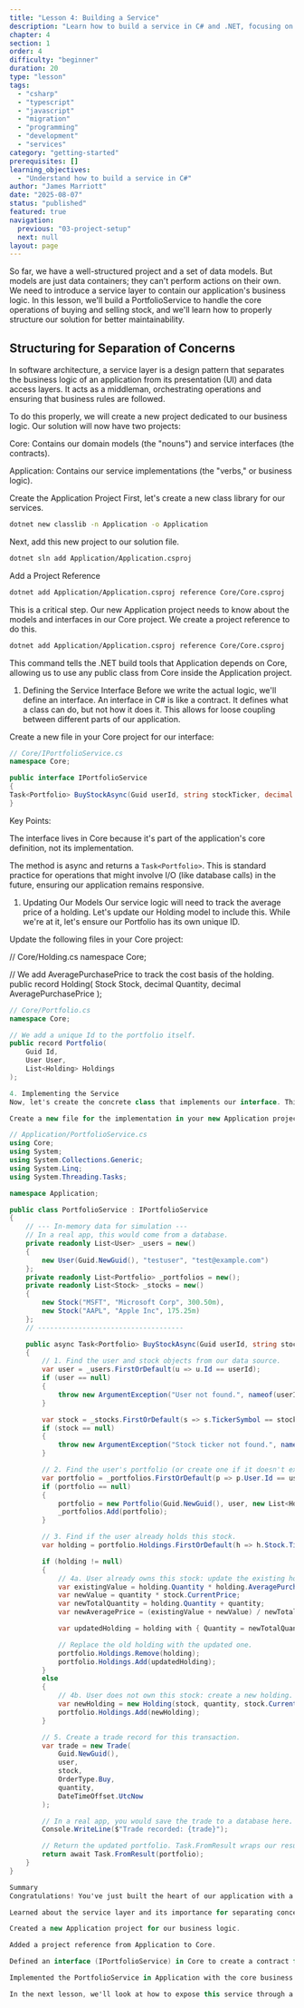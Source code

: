 ```yaml
---
title: "Lesson 4: Building a Service"
description: "Learn how to build a service in C# and .NET, focusing on business logic and data handling."
chapter: 4
section: 1
order: 4
difficulty: "beginner"
duration: 20
type: "lesson"
tags:
  - "csharp"
  - "typescript"
  - "javascript"
  - "migration"
  - "programming"
  - "development"
  - "services"
category: "getting-started"
prerequisites: []
learning_objectives:
  - "Understand how to build a service in C#"
author: "James Marriott"
date: "2025-08-07"
status: "published"
featured: true
navigation:
  previous: "03-project-setup"
  next: null
layout: page
---
```


So far, we have a well-structured project and a set of data models. But models are just data containers; they can't perform actions on their own. We need to introduce a service layer to contain our application's business logic. In this lesson, we'll build a PortfolioService to handle the core operations of buying and selling stock, and we'll learn how to properly structure our solution for better maintainability.

## Structuring for Separation of Concerns

In software architecture, a service layer is a design pattern that separates the business logic of an application from its presentation (UI) and data access layers. It acts as a middleman, orchestrating operations and ensuring that business rules are followed.

To do this properly, we will create a new project dedicated to our business logic. Our solution will now have two projects:

Core: Contains our domain models (the "nouns") and service interfaces (the contracts).

Application: Contains our service implementations (the "verbs," or business logic).

Create the Application Project
First, let's create a new class library for our services.

```bash
dotnet new classlib -n Application -o Application
```

Next, add this new project to our solution file.

```bash
dotnet sln add Application/Application.csproj
```

Add a Project Reference

```bash
dotnet add Application/Application.csproj reference Core/Core.csproj
```

This is a critical step. Our new Application project needs to know about the models and interfaces in our Core project. We create a project reference to do this.

```bash
dotnet add Application/Application.csproj reference Core/Core.csproj
```

This command tells the .NET build tools that Application depends on Core, allowing us to use any public class from Core inside the Application project.

1. Defining the Service Interface
   Before we write the actual logic, we'll define an interface. An interface in C# is like a contract. It defines what a class can do, but not how it does it. This allows for loose coupling between different parts of our application.

Create a new file in your Core project for our interface:

```csharp
// Core/IPortfolioService.cs
namespace Core;

public interface IPortfolioService
{
Task<Portfolio> BuyStockAsync(Guid userId, string stockTicker, decimal quantity);
}
```

Key Points:

The interface lives in Core because it's part of the application's core definition, not its implementation.

The method is async and returns a `Task<Portfolio>`. This is standard practice for operations that might involve I/O (like database calls) in the future, ensuring our application remains responsive.

1. Updating Our Models
   Our service logic will need to track the average price of a holding. Let's update our Holding model to include this. While we're at it, let's ensure our Portfolio has its own unique ID.

Update the following files in your Core project:

// Core/Holding.cs
namespace Core;

// We add AveragePurchasePrice to track the cost basis of the holding.
public record Holding(
Stock Stock,
decimal Quantity,
decimal AveragePurchasePrice
);

```csharp
// Core/Portfolio.cs
namespace Core;

// We add a unique Id to the portfolio itself.
public record Portfolio(
    Guid Id,
    User User,
    List<Holding> Holdings
);

4. Implementing the Service
Now, let's create the concrete class that implements our interface. This class will contain the actual logic for buying a stock. For now, we will hard-code some data to simulate having users and stocks available.

Create a new file for the implementation in your new Application project:

// Application/PortfolioService.cs
using Core;
using System;
using System.Collections.Generic;
using System.Linq;
using System.Threading.Tasks;

namespace Application;

public class PortfolioService : IPortfolioService
{
    // --- In-memory data for simulation ---
    // In a real app, this would come from a database.
    private readonly List<User> _users = new()
    {
        new User(Guid.NewGuid(), "testuser", "test@example.com")
    };
    private readonly List<Portfolio> _portfolios = new();
    private readonly List<Stock> _stocks = new()
    {
        new Stock("MSFT", "Microsoft Corp", 300.50m),
        new Stock("AAPL", "Apple Inc", 175.25m)
    };
    // ------------------------------------

    public async Task<Portfolio> BuyStockAsync(Guid userId, string stockTicker, decimal quantity)
    {
        // 1. Find the user and stock objects from our data source.
        var user = _users.FirstOrDefault(u => u.Id == userId);
        if (user == null)
        {
            throw new ArgumentException("User not found.", nameof(userId));
        }

        var stock = _stocks.FirstOrDefault(s => s.TickerSymbol == stockTicker);
        if (stock == null)
        {
            throw new ArgumentException("Stock ticker not found.", nameof(stockTicker));
        }

        // 2. Find the user's portfolio (or create one if it doesn't exist).
        var portfolio = _portfolios.FirstOrDefault(p => p.User.Id == userId);
        if (portfolio == null)
        {
            portfolio = new Portfolio(Guid.NewGuid(), user, new List<Holding>());
            _portfolios.Add(portfolio);
        }

        // 3. Find if the user already holds this stock.
        var holding = portfolio.Holdings.FirstOrDefault(h => h.Stock.TickerSymbol == stockTicker);

        if (holding != null)
        {
            // 4a. User already owns this stock: update the existing holding by recalculating the average price.
            var existingValue = holding.Quantity * holding.AveragePurchasePrice;
            var newValue = quantity * stock.CurrentPrice;
            var newTotalQuantity = holding.Quantity + quantity;
            var newAveragePrice = (existingValue + newValue) / newTotalQuantity;

            var updatedHolding = holding with { Quantity = newTotalQuantity, AveragePurchasePrice = newAveragePrice };

            // Replace the old holding with the updated one.
            portfolio.Holdings.Remove(holding);
            portfolio.Holdings.Add(updatedHolding);
        }
        else
        {
            // 4b. User does not own this stock: create a new holding.
            var newHolding = new Holding(stock, quantity, stock.CurrentPrice);
            portfolio.Holdings.Add(newHolding);
        }

        // 5. Create a trade record for this transaction.
        var trade = new Trade(
            Guid.NewGuid(),
            user,
            stock,
            OrderType.Buy,
            quantity,
            DateTimeOffset.UtcNow
        );

        // In a real app, you would save the trade to a database here.
        Console.WriteLine($"Trade recorded: {trade}");

        // Return the updated portfolio. Task.FromResult wraps our result in a completed Task.
        return await Task.FromResult(portfolio);
    }
}

Summary
Congratulations! You've just built the heart of our application with a professional structure. We have:

Learned about the service layer and its importance for separating concerns.

Created a new Application project for our business logic.

Added a project reference from Application to Core.

Defined an interface (IPortfolioService) in Core to create a contract for our service.

Implemented the PortfolioService in Application with the core business logic for buying stock.

In the next lesson, we'll look at how to expose this service through a Web API so that a front-end application could interact with it.
```
